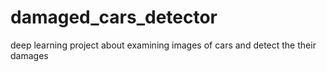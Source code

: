 # damaged_cars_detector
deep learning project about examining images of cars and detect the their damages
